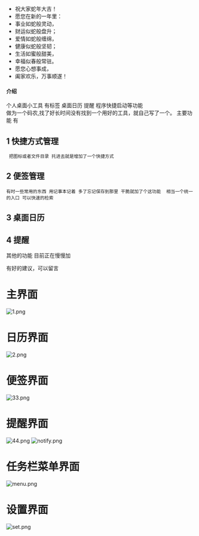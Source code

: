 - 祝大家蛇年大吉！
- 愿您在新的一年里：
- 事业如蛇般灵动，
- 财运似蛇般盘升；
- 爱情如蛇般缠绵，
- 健康似蛇般坚韧；
- 生活如蜜般甜美，
- 幸福似春般常驻。
- 愿您心想事成，
- 阖家欢乐，万事顺遂！


#### 介绍

个人桌面小工具 有标签 桌面日历  提醒 程序快捷启动等功能  
做为一个码农,找了好长时间没有找到一个用好的工具，就自己写了一个。
主要功能 有

## 1 快捷方式管理

     把图标或者文件目录 托进去就是增加了一个快捷方式

## 2 便签管理

    有时一些常用的东西 用记事本记着 多了忘记保存到那里 干脆就加了个这功能  相当一个统一的入口 可以快速的检索

## 3 桌面日历

## 4 提醒

其他的功能 目前正在慢慢加

有好的建议，可以留言



# 主界面

![1.png](./img/1.png)



# 日历界面

![2.png](./img/2.png)



# 便签界面

![33.png](./img/33.png)



# 提醒界面

![44.png](./img/44.png)
![notify.png](./img/notify.png) 



# 任务栏菜单界面

![menu.png](./img/menu.png)



# 设置界面

![set.png](./img/set.png)
